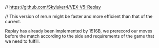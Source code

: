 // https://github.com/Skyluker4/VEX-V5-Replay

// This version of rerun might be faster and more efficient than that of the current.

Replay has already been implemented by 1516B, we prerecord our moves before the match according to the side and requirements of the game that we need to fulfill. 